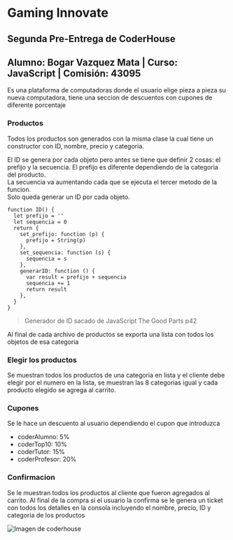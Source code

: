 # Gaming Innovate

## Segunda Pre-Entrega de CoderHouse

## Alumno: Bogar Vazquez Mata | Curso: JavaScript | Comisión: 43095

Es una plataforma de computadoras donde el usuario elige pieza a pieza su nueva computadora,
tiene una seccion de descuentos con cupones de diferente porcentaje

### Productos

Todos los productos son generados con la misma clase la cual tiene un constructor con ID, nombre, precio y categoria.

El ID se genera por cada objeto pero antes se tiene que definir 2 cosas: el prefijo y la secuencia.
El prefijo es diferente dependiendo de la categoria del producto.  
La secuencia va aumentando cada que se ejecuta el tercer metodo de la funcion.  
Solo queda generar un ID por cada objeto.

```
function ID() {
  let prefijo = ''
  let sequencia = 0
  return {
    set_prefijo: function (p) {
      prefijo = String(p)
    },
    set_sequencia: function (s) {
      sequencia = s
    },
    generarID: function () {
      var result = prefijo + sequencia
      sequencia += 1
      return result
    },
  }
}
```

> Generador de ID sacado de JavaScript The Good Parts p42

Al final de cada archivo de productos se exporta una lista con todos los objetos de esa categoria

### Elegir los productos

Se muestran todos los productos de una categoria en lista y el cliente debe elegir por el numero en la lista, se muestran las 8 categorias igual y cada producto elegido se agrega al carrito.

### Cupones

Se le hace un descuento al usuario dependiendo el cupon que introduzca

- coderAlumno: 5%
- coderTop10: 10%
- coderTutor: 15%
- coderProfesor: 20%

### Confirmacion

Se le muestran todos los productos al cliente que fueron agregados al carrito.
Al final de la compra si el usuario la confirma se le genera un ticket con todos los detalles en la consola incluyendo el nombre, precio, ID y categoria de los productos

![Imagen de coderhouse](https://upload.wikimedia.org/wikipedia/commons/7/75/Logo_blackbg.png)
